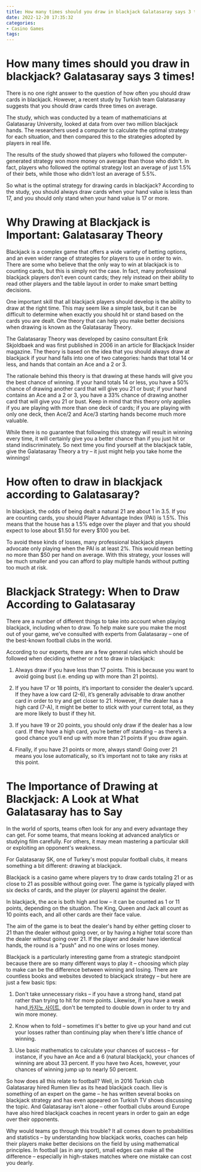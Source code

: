 ```yaml
---
title: How many times should you draw in blackjack Galatasaray says 3 times!
date: 2022-12-20 17:35:32
categories:
- Casino Games
tags:
---
```



#  How many times should you draw in blackjack? Galatasaray says 3 times!

There is no one right answer to the question of how often you should draw cards in blackjack. However, a recent study by Turkish team Galatasaray suggests that you should draw cards three times on average.

The study, which was conducted by a team of mathematicians at Galatasaray University, looked at data from over two million blackjack hands. The researchers used a computer to calculate the optimal strategy for each situation, and then compared this to the strategies adopted by players in real life.

The results of the study showed that players who followed the computer-generated strategy won more money on average than those who didn't. In fact, players who followed the optimal strategy lost an average of just 1.5% of their bets, while those who didn't lost an average of 5.5%.

So what is the optimal strategy for drawing cards in blackjack? According to the study, you should always draw cards when your hand value is less than 17, and you should only stand when your hand value is 17 or more.

#  Why Drawing at Blackjack is Important: Galatasaray Theory

Blackjack is a complex game that offers a wide variety of betting options, and an even wider range of strategies for players to use in order to win. There are some who believe that the only way to win at blackjack is to counting cards, but this is simply not the case. In fact, many professional blackjack players don’t even count cards; they rely instead on their ability to read other players and the table layout in order to make smart betting decisions.

One important skill that all blackjack players should develop is the ability to draw at the right time. This may seem like a simple task, but it can be difficult to determine when exactly you should hit or stand based on the cards you are dealt. One theory that can help you make better decisions when drawing is known as the Galatasaray Theory.

The Galatasaray Theory was developed by casino consultant Erik Skjoldbaek and was first published in 2006 in an article for Blackjack Insider magazine. The theory is based on the idea that you should always draw at blackjack if your hand falls into one of two categories: hands that total 14 or less, and hands that contain an Ace and a 2 or 3.

The rationale behind this theory is that drawing at these hands will give you the best chance of winning. If your hand totals 14 or less, you have a 50% chance of drawing another card that will give you 21 or bust; if your hand contains an Ace and a 2 or 3, you have a 33% chance of drawing another card that will give you 21 or bust. Keep in mind that this theory only applies if you are playing with more than one deck of cards; if you are playing with only one deck, then Ace/2 and Ace/3 starting hands become much more valuable.

While there is no guarantee that following this strategy will result in winning every time, it will certainly give you a better chance than if you just hit or stand indiscriminately. So next time you find yourself at the blackjack table, give the Galatasaray Theory a try – it just might help you take home the winnings!

#  How often to draw in blackjack according to Galatasaray?

In blackjack, the odds of being dealt a natural 21 are about 1 in 3.5. If you are counting cards, you should Player Advantage Index (PAI) is 1.5%. This means that the house has a 1.5% edge over the player and that you should expect to lose about $1.50 for every $100 you bet.

To avoid these kinds of losses, many professional blackjack players advocate only playing when the PAI is at least 2%. This would mean betting no more than $50 per hand on average. With this strategy, your losses will be much smaller and you can afford to play multiple hands without putting too much at risk.

#  Blackjack Strategy: When to Draw According to Galatasaray

There are a number of different things to take into account when playing blackjack, including when to draw. To help make sure you make the most out of your game, we’ve consulted with experts from Galatasaray – one of the best-known football clubs in the world.

According to our experts, there are a few general rules which should be followed when deciding whether or not to draw in blackjack:

1) Always draw if you have less than 17 points. This is because you want to avoid going bust (i.e. ending up with more than 21 points).

2) If you have 17 or 18 points, it’s important to consider the dealer’s upcard. If they have a low card (2-6), it’s generally advisable to draw another card in order to try and get closer to 21. However, if the dealer has a high card (7-A), it might be better to stick with your current total, as they are more likely to bust if they hit.

3) If you have 19 or 20 points, you should only draw if the dealer has a low card. If they have a high card, you’re better off standing – as there’s a good chance you’ll end up with more than 21 points if you draw again.

4) Finally, if you have 21 points or more, always stand! Going over 21 means you lose automatically, so it’s important not to take any risks at this point.

#  The Importance of Drawing at Blackjack: A Look at What Galatasaray has to Say

In the world of sports, teams often look for any and every advantage they can get. For some teams, that means looking at advanced analytics or studying film carefully. For others, it may mean mastering a particular skill or exploiting an opponent's weakness.

For Galatasaray SK, one of Turkey's most popular football clubs, it means something a bit different: drawing at blackjack.

Blackjack is a casino game where players try to draw cards totaling 21 or as close to 21 as possible without going over. The game is typically played with six decks of cards, and the player (or players) against the dealer.

In blackjack, the ace is both high and low – it can be counted as 1 or 11 points, depending on the situation. The King, Queen and Jack all count as 10 points each, and all other cards are their face value.

The aim of the game is to beat the dealer's hand by either getting closer to 21 than the dealer without going over, or by having a higher total score than the dealer without going over 21. If the player and dealer have identical hands, the round is a "push" and no one wins or loses money.

Blackjack is a particularly interesting game from a strategic standpoint because there are so many different ways to play it – choosing which play to make can be the difference between winning and losing. There are countless books and websites devoted to blackjack strategy – but here are just a few basic tips:

1) Don't take unnecessary risks – if you have a strong hand, stand pat rather than trying to hit for more points. Likewise, if you have a weak hand,[카지노 사이트](https://choegocasino.com/), don't be tempted to double down in order to try and win more money.

2) Know when to fold – sometimes it's better to give up your hand and cut your losses rather than continuing play when there's little chance of winning.

3) Use basic mathematics to calculate your chances of success – for instance, if you have an Ace and a 6 (natural blackjack), your chances of winning are about 33 percent. If you have two Aces, however, your chances of winning jump up to nearly 50 percent.


So how does all this relate to football? Well, in 2016 Turkish club Galatasaray hired Rumen Iliev as its head blackjack coach. Iliev is something of an expert on the game – he has written several books on blackjack strategy and has even appeared on Turkish TV shows discussing the topic. And Galatasaray isn't alone – other football clubs around Europe have also hired blackjack coaches in recent years in order to gain an edge over their opponents.


Why would teams go through this trouble? It all comes down to probabilities and statistics – by understanding how blackjack works, coaches can help their players make better decisions on the field by using mathematical principles. In football (as in any sport), small edges can make all the difference – especially in high-stakes matches where one mistake can cost you dearly.